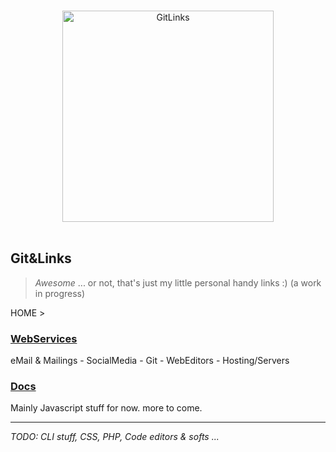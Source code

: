 <p align="center">
  <br>
  <img width="338" src="http://infinidad.fr/images/uploads/GitLinks.jpg" alt="GitLinks">
  <br>
  <br>
</p>

## Git&Links 

> _Awesome_ ... or not, that's just my little personal handy links :) (a work in progress)

HOME >

### [WebServices](https://github.com/AndreiCurelaru/Git-and-Links/tree/master/WebServices)
eMail & Mailings - SocialMedia - Git - WebEditors - Hosting/Servers


### [Docs](https://github.com/AndreiCurelaru/Git-and-Links/tree/master/Docs)
Mainly Javascript stuff for now. more to come.






----
_TODO: CLI stuff, CSS, PHP, Code editors & softs ..._
<!--stackedit_data:
eyJoaXN0b3J5IjpbLTk2ODkxNzY4OF19
-->